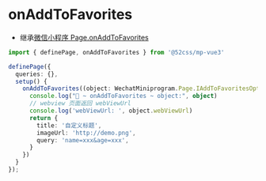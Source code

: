 # onAddToFavorites

* 继承[微信小程序 Page.onAddToFavorites](https://developers.weixin.qq.com/miniprogram/dev/reference/api/Page.html#onAddToFavorites-Object-object)

```ts
import { definePage, onAddToFavorites } from '@52css/mp-vue3'

definePage({
  queries: {},
  setup() {
    onAddToFavorites((object: WechatMiniprogram.Page.IAddToFavoritesOption) => {
      console.log("🚀 ~ onAddToFavorites ~ object:", object)
      // webview 页面返回 webViewUrl
      console.log('webViewUrl: ', object.webViewUrl)
      return {
        title: '自定义标题',
        imageUrl: 'http://demo.png',
        query: 'name=xxx&age=xxx',
      }
    })
  }
});
```